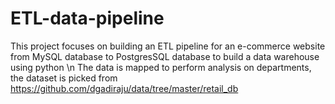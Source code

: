 # ETL-data-pipeline
This project focuses on building an ETL pipeline for an e-commerce website from MySQL database to PostgresSQL database to build a data warehouse using python \n The data is mapped to perform analysis on departments, the dataset is picked from https://github.com/dgadiraju/data/tree/master/retail_db
